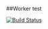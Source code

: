 ##Worker test 

[![Build Status](http://15aadfe3cefb.ngrok.io/buildStatus/icon?job=instavote%2Fworker-build)](http://15aadfe3cefb.ngrok.io/job/instavote/job/worker-build/)
